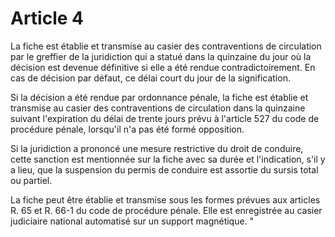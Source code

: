 # Article 4

La fiche est établie et transmise au casier des contraventions de circulation par le greffier de la juridiction qui a statué dans la quinzaine du jour où la décision est devenue définitive si elle a été rendue contradictoirement. En cas de décision par défaut, ce délai court du jour de la signification.

Si la décision a été rendue par ordonnance pénale, la fiche est établie et transmise au casier des contraventions de circulation dans la quinzaine suivant l'expiration du délai de trente jours prévu à l'article 527 du code de procédure pénale, lorsqu'il n'a pas été formé opposition.

Si la juridiction a prononcé une mesure restrictive du droit de conduire, cette sanction est mentionnée sur la fiche avec sa durée et l'indication, s'il y a lieu, que la suspension du permis de conduire est assortie du sursis total ou partiel.

La fiche peut être établie et transmise sous les formes prévues aux articles R. 65 et R. 66-1 du code de procédure pénale. Elle est enregistrée au casier judiciaire national automatisé sur un support magnétique. "
